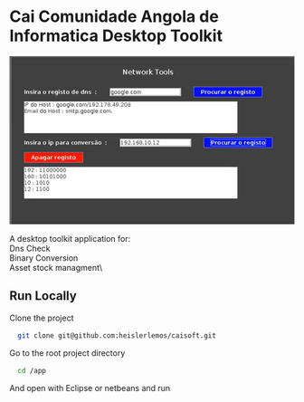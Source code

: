 
# Cai Comunidade Angola de Informatica Desktop Toolkit

![app](/src/2024-11-08_09-40.png)

A desktop toolkit application for:\
Dns Check\
Binary Conversion\
Asset stock managment\





## Run Locally

Clone the project

```bash
  git clone git@github.com:heislerlemos/caisoft.git
```

Go to the root project directory

```bash
  cd /app
```

And open with Eclipse or netbeans and run

